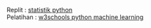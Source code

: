Replit : <a href="https://replit.com/@galihap76/Statistik-Python?v=1">statistik python</a>
<br/>
Pelatihan : <a href="https://www.w3schools.com/python/python_ml_mean_median_mode.asp">w3schools python machine learning</a>

